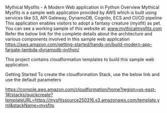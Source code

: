 Mythical Mysfits - A Modern Web application in Python
Overview
Mythical Mysfits is a sample web application provided by AWS which is built using services like S3, API Gateway, DynamoDB, Cognito, ECS and CI/CD pipeline
This application enables visitors to adopt a fantasy creature (mysfit) as pet. You can see a working sample of this website at: www.mythicalmysfits.com
Refer the below link for the complete details about the architecture and various components involved in this sample web application
https://aws.amazon.com/getting-started/hands-on/build-modern-app-fargate-lambda-dynamodb-python/

This project contains cloudformation templates to build this sample web application.


Getting Started
To create the cloudformation Stack, use the below link and use the default parameters

https://console.aws.amazon.com/cloudformation/home?region=us-east-1#/stacks/quickcreate?templateURL=https://mysfitssource250316.s3.amazonaws.com/template.yml&stackName=mysfits
